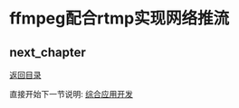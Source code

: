 # ffmpeg配合rtmp实现网络推流

## next_chapter

[返回目录](../README.md)

直接开始下一节说明: [综合应用开发](./ch04-12.integrated_design.md)
